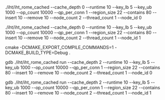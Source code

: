 ./iht/iht_rome_cached --cache_depth 0 --runtime 10 --key_lb 5 --key_ub 1000 --op_count 10000 --qp_per_conn 1 --region_size 22 --contains 80 --insert 10 --remove 10 --node_count 2 --thread_count 1 --node_id 0

./iht/iht_rome_cached --cache_depth 0 --runtime 10 --key_lb 5 --key_ub 1000 --op_count 10000 --qp_per_conn 1 --region_size 22 --contains 80 --insert 10 --remove 10 --node_count 2 --thread_count 1 --node_id 1

cmake -DCMAKE_EXPORT_COMPILE_COMMANDS=1 -DCMAKE_BUILD_TYPE=Debug .

gdb ./iht/iht_rome_cached
run --cache_depth 2 --runtime 10 --key_lb 5 --key_ub 1000 --op_count 10000 --qp_per_conn 1 --region_size 22 --contains 80 --insert 10 --remove 10 --node_count 2 --thread_count 1 --node_id 0

gdb ./iht/iht_rome_cached
run --cache_depth 2 --runtime 10 --key_lb 5 --key_ub 1000 --op_count 10000 --qp_per_conn 1 --region_size 22 --contains 80 --insert 10 --remove 10 --node_count 2 --thread_count 1 --node_id 1
